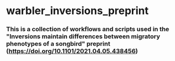 # warbler_inversions_preprint


### This is a collection of workflows and scripts used in the "Inversions maintain differences between migratory phenotypes of a songbird" preprint (https://doi.org/10.1101/2021.04.05.438456)
